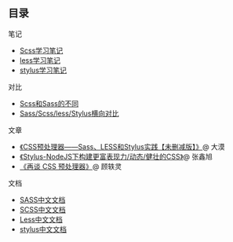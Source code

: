## 目录

笔记
* [Scss学习笔记](./docs/scss.md)
* [less学习笔记](./docs/less.md)
* [stylus学习笔记](./docs/stylus.md)

对比
* [Scss和Sass的不同](./docs/scss-sass.md)
* [Sass/Scss/less/Stylus横向对比](./docs/scss-sass-less-stylus.md)

文章
* [《CSS预处理器——Sass、LESS和Stylus实践【未删减版】》](https://www.w3cplus.com/css/css-preprocessor-sass-vs-less-stylus-2.html)@ 大漠
* [《Stylus-NodeJS下构建更富表现力/动态/健壮的CSS》](https://www.w3cplus.com/css/css-preprocessor-sass-vs-less-stylus-2.html)@ 张鑫旭
* [《再谈 CSS 预处理器》](http://efe.baidu.com/blog/revisiting-css-preprocessors/)@ 顾轶灵

文档
* [SASS中文文档](http://sass.bootcss.com/docss/sass-reference/)
* [SCSS中文文档](http://sass.bootcss.com/docss/scss-for-sass-users/)
* [Less中文文档](http://less.bootcss.com/)
* [stylus中文文档](https://stylus.bootcss.com/)
